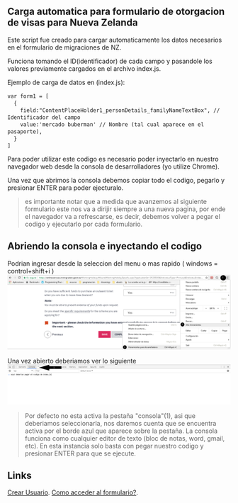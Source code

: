 ## Carga automatica para formulario de otorgacion de visas para Nueva Zelanda


Este script fue creado para cargar automaticamente los datos necesarios en el formulario de migraciones de NZ.

Funciona tomando el ID(identificador) de cada campo y pasandole los valores previamente cargados en el archivo index.js.



Ejemplo de carga de datos en (index.js):

```
var form1 = [
  {
    field:"ContentPlaceHolder1_personDetails_familyNameTextBox", // Identificador del campo
    value:'mercado buberman' // Nombre (tal cual aparece en el pasaporte),
  }
]
```

Para poder utilizar este codigo es necesario poder inyectarlo en nuestro navegador web desde la consola de desarrolladores (yo utilize Chrome).

Una vez que abrimos la consola debemos copiar todo el codigo, pegarlo y presionar ENTER para poder ejecturalo.

> es importante notar que a medida que avanzemos al siguiente formulario este nos va a dirijir siempre a una nueva pagina, por ende el navegador va a refrescarse, es decir, debemos volver a pegar el codigo y ejecutarlo por cada formulario.


## Abriendo la consola e inyectando el codigo

Podrian ingresar desde la seleccion del menu o mas rapido ( windows = control+shift+i )
![Alt text](./assets/opendevelopertools.png?raw=true)


Una vez abierto deberiamos ver lo siguiente
![Alt text](./assets/pastecodeonconsole.png?raw=true)

> Por defecto no esta activa la pestaña "consola"(1), asi que deberiamos seleccionarla, nos daremos cuenta que se encuentra activa por el borde azul que aparece sobre la pestaña.
La consola funciona como cualquier editor de texto (bloc de notas, word, gmail, etc). En esta instancia solo basta con pegar nuestro codigo y presionar ENTER para que se ejecute.


## Links
[Crear Usuario](https://help.github.com/articles/basic-writing-and-formatting-syntax/#links).
[Como acceder al formulario?](http://www.yomeanimoyvos.com/nueva-zelanda-la-guia-maestra).

